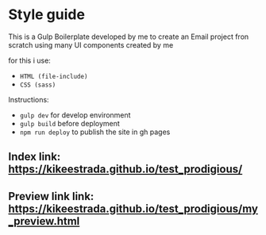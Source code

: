 # Style guide

This is a Gulp Boilerplate developed by me to create an Email project fron scratch using many UI components created by me

for this i use:
* ```HTML (file-include)```
* ```CSS (sass)```

Instructions: 
* ```gulp dev``` for develop environment
* ```gulp build``` before deployment
* ```npm run deploy``` to publish the site in gh pages

## Index link: https://kikeestrada.github.io/test_prodigious/
## Preview link link: https://kikeestrada.github.io/test_prodigious/my_preview.html

